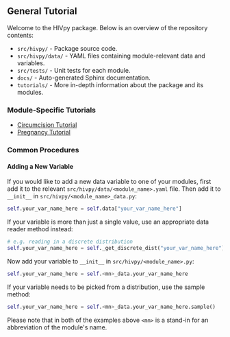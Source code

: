 ## General Tutorial

Welcome to the HIVpy package. Below is an overview of the repository contents:

- `src/hivpy/` - Package source code.
- `src/hivpy/data/` - YAML files containing module-relevant data and variables.
- `src/tests/` - Unit tests for each module.
- `docs/` - Auto-generated Sphinx documentation.
- `tutorials/` - More in-depth information about the package and its modules.

### Module-Specific Tutorials

- [Circumcision Tutorial](circumcision.md)
- [Pregnancy Tutorial](pregnancy.md)

### Common Procedures

#### Adding a New Variable

If you would like to add a new data variable to one of your modules, first add it to the relevant `src/hivpy/data/<module_name>.yaml` file. Then add it to `__init__` in `src/hivpy/<module_name>_data.py`:
```python
self.your_var_name_here = self.data["your_var_name_here"]
```
If your variable is more than just a single value, use an appropriate data reader method instead:
```python
# e.g. reading in a discrete distribution
self.your_var_name_here = self._get_discrete_dist("your_var_name_here")
```
Now add your variable to `__init__` in `src/hivpy/<module_name>.py`:
```python
self.your_var_name_here = self.<mn>_data.your_var_name_here
```
If your variable needs to be picked from a distribution, use the sample method:
```python
self.your_var_name_here = self.<mn>_data.your_var_name_here.sample()
```
Please note that in both of the examples above `<mn>` is a stand-in for an abbreviation of the module's name.
